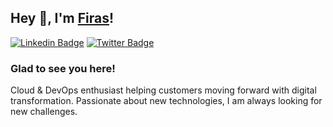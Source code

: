 ## Hey 👋, I'm [Firas](https://github.com/fimdim)!

[![Linkedin Badge](https://img.shields.io/badge/-LinkedIn-0e76a8?style=flat-square&logo=Linkedin&logoColor=white)](https://linkedin.com/in/firasmdimagh)
[![Twitter Badge](https://img.shields.io/badge/-Twitter-00acee?style=flat-square&logo=Twitter&logoColor=white)](https://twitter.com/firas_mdimagh)

### Glad to see you here!

Cloud & DevOps enthusiast helping customers moving forward with digital transformation.
Passionate about new technologies, I am always looking for new challenges.
